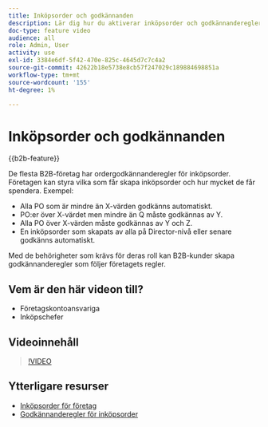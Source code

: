 ```yaml
---
title: Inköpsorder och godkännanden
description: Lär dig hur du aktiverar inköpsorder och godkännanderegler för B2B-företagskonton.
doc-type: feature video
audience: all
role: Admin, User
activity: use
exl-id: 3384e6df-5f42-470e-825c-4645d7c7c4a2
source-git-commit: 42622b18e5738e8cb57f247029c189884698851a
workflow-type: tm+mt
source-wordcount: '155'
ht-degree: 1%

---
```


# Inköpsorder och godkännanden

{{b2b-feature}}

De flesta B2B-företag har ordergodkännanderegler för inköpsorder. Företagen kan styra vilka som får skapa inköpsorder och hur mycket de får spendera. Exempel:

- Alla PO som är mindre än X-värden godkänns automatiskt.
- PO:er över X-värdet men mindre än Q måste godkännas av Y.
- Alla PO över X-värden måste godkännas av Y och Z.
- En inköpsorder som skapats av alla på Director-nivå eller senare godkänns automatiskt.

Med de behörigheter som krävs för deras roll kan B2B-kunder skapa godkännanderegler som följer företagets regler.

## Vem är den här videon till?

- Företagskontoansvariga
- Inköpschefer

## Videoinnehåll

>[!VIDEO](https://video.tv.adobe.com/v/344450?quality=12&learn=on)

## Ytterligare resurser

- [Inköpsorder för företag](https://experienceleague.adobe.com/docs/commerce-admin/b2b/purchase-orders/purchase-order-flow.html)
- [Godkännanderegler för inköpsorder](https://experienceleague.adobe.com/docs/commerce-admin/b2b/purchase-orders/account-dashboard-approval-rules.html)
